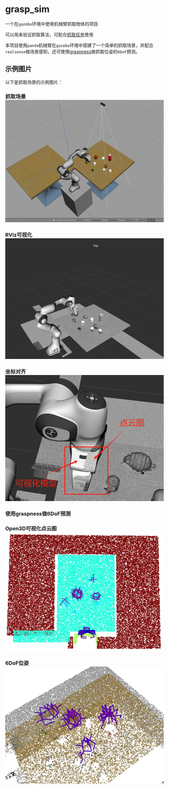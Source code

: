 # grasp_sim

一个在`gazebo`环境中使用机械臂抓取物体的项目

可以用来验证抓取算法，可配合[抓取任务](https://github.com/hellototoro/arm_grasp)使用

本项目使用`panda`机械臂在`gazebo`环境中搭建了一个简单的抓取场景，并配合`realsense`做场景感知，还可使用[graspness](https://github.com/graspnet/graspness_unofficial)做抓取位姿的`6DoF`预测。

## 示例图片

以下是抓取场景的示例图片：

### 抓取场景![抓取场景](resource/gazebo_env.png)

### RViz可视化![RViz可视化](resource/rviz.png)

### 坐标对齐![坐标对齐](resource/pointcloud_aliged.png)

### 使用graspness做6DoF预测

### Open3D可视化点云图![Open3D可视化点云图](resource/gn_vis.png)

### 6DoF位姿![6DoF位姿](resource/details.png)
